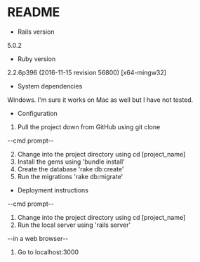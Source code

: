 # README

* Rails version

5.0.2

* Ruby version

2.2.6p396 (2016-11-15 revision 56800) [x64-mingw32]


* System dependencies


Windows. I'm sure it works on Mac as well but I have not tested.


* Configuration


1. Pull the project down from GitHub using git clone

--cmd prompt--


2. Change into the project directory using cd [project_name]
3. Install the gems using 'bundle install'
4. Create the database 'rake db:create'
5. Run the migrations 'rake db:migrate'

* Deployment instructions

--cmd prompt--


1. Change into the project directory using cd [project_name]
2. Run the local server using 'rails server'

--in a web browser--
1. Go to localhost:3000

